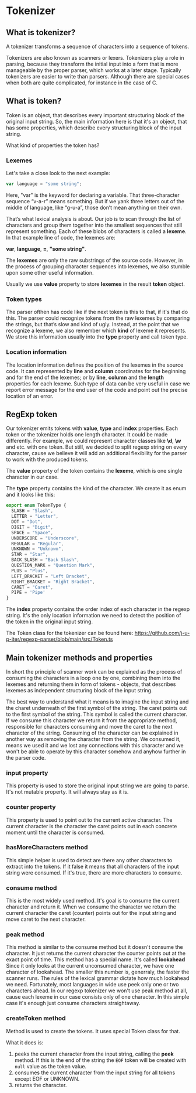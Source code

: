 # Tokenizer

## What is tokenizer?

A tokenizer transforms a sequence of characters into a sequence of tokens.

Tokenizers are also known as scanners or lexers. Tokenizers play a role in parsing, because they transform the initial input into a form that is more manageable by the proper parser, which works at a later stage. Typically tokenizers are easier to write than parsers. Although there are special cases when both are quite complicated, for instance in the case of C.

## What is token?

Token is an object, that describes every important structuring block of the original input string. So, the main information here is that it's an object, that has some properties, which describe every structuring block of the input string.

What kind of properties the token has?

### Lexemes

Let's take a close look to the next example:

```typescript
var language = "some string";
```

Here, "var" is the keyword for declaring a variable. That three-character sequence “v-a-r” means something. But if we yank three letters out of the middle of language, like “g-u-a”, those don’t mean anything on their own.

That’s what lexical analysis is about. Our job is to scan through the list of characters and group them together into the smallest sequences that still represent something. Each of these blobs of characters is called a **lexeme**. In that example line of code, the lexemes are:

**var**, **language**, **=**, **"some string"**.

The **lexemes** are only the raw substrings of the source code. However, in the process of grouping character sequences into lexemes, we also stumble upon some other useful information.

Usually we use **value** property to store **lexemes** in the result **token** object.

### Token types

The parser ofthen has code like if the next token is this to that, if it's that do this.
The parser could recognize tokens from the raw lexemes by comparing the strings, but that’s slow and kind of ugly. Instead, at the point that we recognize a lexeme, we also remember which **kind** of lexeme it represents. We store this information usually into the **type** property and call token type.

### Location information

The location information defines the position of the lexemes in the source code. It can represented by **line** and **column** coordinates for the beginning and for the end of the lexemes; or by **line**, **column** and the **length** properties for each lexeme. Such type of data can be very useful in case we report error message for the end user of the code and point out the precise location of an error.

## RegExp token

Our tokenizer emits tokens with **value**, **type** and **index** properties. Each token or the tokenizer holds one length character. It could be made differently. For example, we could represent character classes like **\d**, **\w** and etc. with one token. But still, we decided to split regexp string on every character, cause we believe it will add an additional flexibility for the parser to work with the produced tokens.

The **value** property of the token contains the **lexeme**, which is one single character in our case.

The **type** property contains the kind of the character. We create it as enum and it looks like this:

```typescript
export enum TokenType {                                                                                               
  SLASH = "Slash",                                                                                                    
  LETTER = "Letter",                                                                                                  
  DOT = "Dot",                                                                                                        
  DIGIT = "Digit",                                                                                                    
  SPACE = "Space",                                                                                                    
  UNDERSCORE = "Underscore",                                                                                          
  REGULAR = "Regular",                                                                                                
  UNKNOWN = "Unknown",                                                                                                
  STAR = "Star",                                                                                                      
  BACK_SLASH = "Back Slash",                                                                                          
  QUESTION_MARK = "Question Mark",                                                                                    
  PLUS = "Plus",                                                                                                      
  LEFT_BRACKET = "Left Bracket",                                                                                      
  RIGHT_BRACKET = "Right Bracket",                                                                                    
  CARET = "Caret",                                                                                                    
  PIPE = 'Pipe'                                                                                                       
}
```
The **index** property contains the order index of each character in the regexp string. It's the only location information we need to detect the position of the token in the original input string.

The Token class for the tokenizer can be found here: https://github.com/j-u-p-iter/regexp-parser/blob/main/src/Token.ts

## Main tokenizer methods and properties

In short the principle of scanner work can be explained as the process of consuming the characters in a loop one by one, combining them into the lexemes and returning them in form of tokens - objects, that describes lexemes as independent structuring block of the input string.

The best way to understand what it means is to imagine the input string and the charet underneath of the first symbol of the string. The caret points out to the first symbol of the string. This symbol is called the current character. If we consume this character we return it from the appropriate method, responsible for characters consuming and move the caret to the next character of the string. Consuming of the character can be explained in another way as removing the character from the string. We consumed it, means we used it and we lost any connections with this character and we won't be able to operate by this character somehow and anyhow further in the parser code.

### input property

This property is used to store the original input string we are going to parse. It's not mutable property. It will always stay as it is.

### counter property

This property is used to point out to the current active character. The current character is the character the caret points out in each concrete moment until the character is consumed.

### hasMoreCharacters method

This simple helper is used to detect are there any other characters to extract into the tokens. If it false it means that all characters of the input string were consumed. If it's true, there are more characters to consume.

### consume method

This is the most widely used method. It's goal is to consume the current character and return it. When we consume the character we return the current character the caret (counter) points out for the input string and move caret to the next character.


### peak method

This method is similar to the consume method but it doesn't consume the character. It just returns the current character the counter points out at the exact point of time. This method has a special name. It's called **lookahead** Since it only looks at the current unconsumed character, we have one character of lookahead. The smaller this number is, generraly, the faster the scanner runs. The rules of the lexical grammar dictate how much lookahead we need. Fortunately, most languages in wide use peek only one or two characters ahead. In our regexp tokenizer we won't use peak method at all, cause each lexeme in our case consists only of one character. In this simple case it's enough just consume characters straightaway.


### createToken method

Method is used to create the tokens. It uses special Token class for that.

What it does is:
1. peeks the current character from the input string, calling the **peek** method. If this is the end of the string the `EOF` token will be created with `null` value as the token value.
2. consumes the current character from the input string for all tokens except EOF or UNKNOWN.
3. returns the character.
